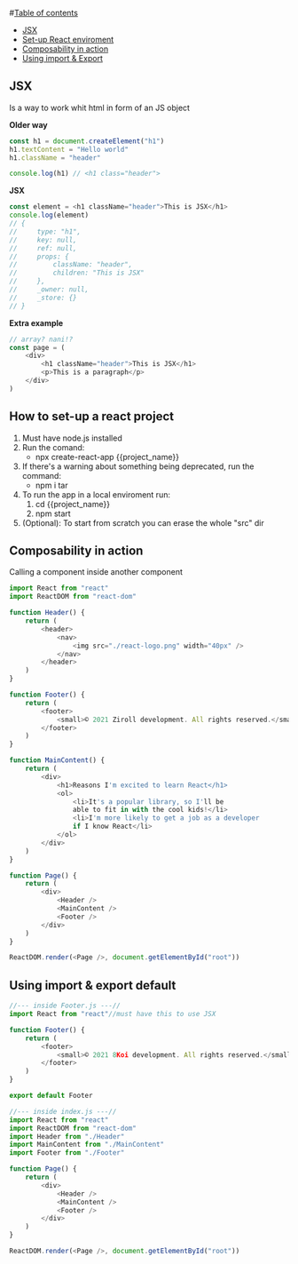 
#[Table of contents](table-of-contents)
- [JSX](jsx)
- [Set-up React enviroment](#how-to-set-up-a-react-project)
- [Composability in action](#composability-in-action)
- [Using import & Export](#using-import--export-default)


## JSX
Is a way to work whit html in form of an JS object

**Older way**
```js
const h1 = document.createElement("h1")
h1.textContent = "Hello world"
h1.className = "header"

console.log(h1) // <h1 class="header">
```

**JSX**
```js
const element = <h1 className="header">This is JSX</h1>
console.log(element)
// {
//     type: "h1", 
//     key: null, 
//     ref: null, 
//     props: {
//         className: "header", 
//         children: "This is JSX"
//     }, 
//     _owner: null, 
//     _store: {}
// }
```

**Extra example**
```js
// array? nani!?
const page = (
    <div>
        <h1 className="header">This is JSX</h1>
        <p>This is a paragraph</p>
    </div>
)
```

## How to set-up a react project

1. Must have node.js installed
2. Run the comand: 
   - npx create-react-app {{project_name}}
3. If there's a warning about something being deprecated, run the command: 
   - npm i tar
4. To run the app in a local enviroment run:
   1. cd {{project_name}}
   2. npm start
5. (Optional): To start from scratch you can erase the whole "src" dir

## Composability in action
Calling a component inside another component


```js
import React from "react"
import ReactDOM from "react-dom"

function Header() {
    return (
        <header>
            <nav>
                <img src="./react-logo.png" width="40px" />
            </nav>
        </header>
    )
}

function Footer() {
    return (
        <footer>
            <small>© 2021 Ziroll development. All rights reserved.</small>
        </footer>
    )
}

function MainContent() {
    return (
        <div>
            <h1>Reasons I'm excited to learn React</h1>
            <ol>
                <li>It's a popular library, so I'll be 
                able to fit in with the cool kids!</li>
                <li>I'm more likely to get a job as a developer
                if I know React</li>
            </ol>
        </div>
    )
}

function Page() {
    return (
        <div>
            <Header />
            <MainContent />
            <Footer />
        </div>
    )
}

ReactDOM.render(<Page />, document.getElementById("root"))
```

## Using import & export default

```js
//--- inside Footer.js ---//
import React from "react"//must have this to use JSX

function Footer() {
    return (
        <footer>
            <small>© 2021 8Koi development. All rights reserved.</small>
        </footer>
    )
}

export default Footer

//--- inside index.js ---//
import React from "react"
import ReactDOM from "react-dom"
import Header from "./Header"
import MainContent from "./MainContent"
import Footer from "./Footer"

function Page() {
    return (
        <div>
            <Header />
            <MainContent />
            <Footer />
        </div>
    )
}

ReactDOM.render(<Page />, document.getElementById("root"))
```
